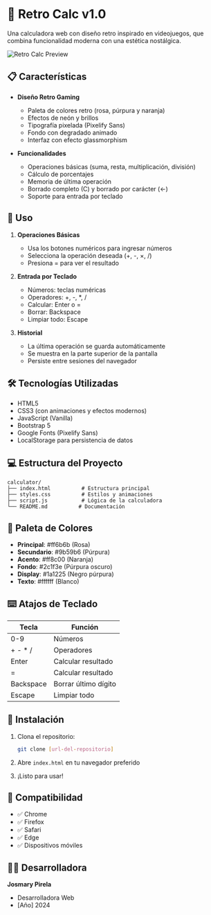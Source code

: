 # 🌟 Retro Calc v1.0

Una calculadora web con diseño retro inspirado en videojuegos, que combina funcionalidad moderna con una estética nostálgica.

![Retro Calc Preview](preview.png)

## 📋 Características

- **Diseño Retro Gaming**
  - Paleta de colores retro (rosa, púrpura y naranja)
  - Efectos de neón y brillos
  - Tipografía pixelada (Pixelify Sans)
  - Fondo con degradado animado
  - Interfaz con efecto glassmorphism

- **Funcionalidades**
  - Operaciones básicas (suma, resta, multiplicación, división)
  - Cálculo de porcentajes
  - Memoria de última operación
  - Borrado completo (C) y borrado por carácter (←)
  - Soporte para entrada por teclado

## 🚀 Uso

1. **Operaciones Básicas**
   - Usa los botones numéricos para ingresar números
   - Selecciona la operación deseada (+, -, ×, /)
   - Presiona = para ver el resultado

2. **Entrada por Teclado**
   - Números: teclas numéricas
   - Operadores: +, -, *, /
   - Calcular: Enter o =
   - Borrar: Backspace
   - Limpiar todo: Escape

3. **Historial**
   - La última operación se guarda automáticamente
   - Se muestra en la parte superior de la pantalla
   - Persiste entre sesiones del navegador

## 🛠️ Tecnologías Utilizadas

- HTML5
- CSS3 (con animaciones y efectos modernos)
- JavaScript (Vanilla)
- Bootstrap 5
- Google Fonts (Pixelify Sans)
- LocalStorage para persistencia de datos

## 💻 Estructura del Proyecto

```
calculator/
├── index.html          # Estructura principal
├── styles.css          # Estilos y animaciones
├── script.js           # Lógica de la calculadora
└── README.md          # Documentación
```

## 🎨 Paleta de Colores

- **Principal**: #ff6b6b (Rosa)
- **Secundario**: #9b59b6 (Púrpura)
- **Acento**: #ff8c00 (Naranja)
- **Fondo**: #2c1f3e (Púrpura oscuro)
- **Display**: #1a1225 (Negro púrpura)
- **Texto**: #ffffff (Blanco)

## ⌨️ Atajos de Teclado

| Tecla      | Función                |
|------------|------------------------|
| 0-9        | Números               |
| + - * /    | Operadores            |
| Enter      | Calcular resultado    |
| =          | Calcular resultado    |
| Backspace  | Borrar último dígito  |
| Escape     | Limpiar todo          |

## 🔧 Instalación

1. Clona el repositorio:
   ```bash
   git clone [url-del-repositorio]
   ```

2. Abre `index.html` en tu navegador preferido

3. ¡Listo para usar!

## 📱 Compatibilidad

- ✅ Chrome
- ✅ Firefox
- ✅ Safari
- ✅ Edge
- ✅ Dispositivos móviles

## 👩‍💻 Desarrolladora

**Josmary Pirela**
- Desarrolladora Web
- [Año] 2024
